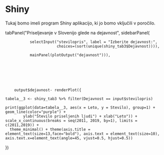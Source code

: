 # Shiny

Tukaj bomo imeli program Shiny aplikacijo, ki jo bomo vključili v poročilo.

 tabPanel("Priseljevanje v Slovenijo glede na dejavnost",
             sidebarPanel(
               
               selectInput("stevilopris", label = "Izberite dejavnost:",
                           choices=(sort(unique(shiny_tab3$Dejavnost)))),
               
               mainPanel(plotOutput("dejavnost"))),




             
             
             
        output$dejavnost- renderPlot({
    
    tabela__3 <- shiny_tab3 %>% filter(Dejavnost == input$stevilopris)
    
    print(ggplot(data=tabela__3, aes(x = Leto, y = Stevilo), group=1) + geom_line(color="purple") +
            ylab("Število priseljenih ljudi") + xlab("Leto")) + scale_x_continuous(breaks = seq(2011, 2019, by=1), limits = c(2011,2019)) +
      theme_minimal() + theme(axis.title = element_text(size=13,face="bold"), axis.text = element_text(size=10), axis.text.x=element_text(angle=45, vjust=0.5, hjust=0.5))
  })         